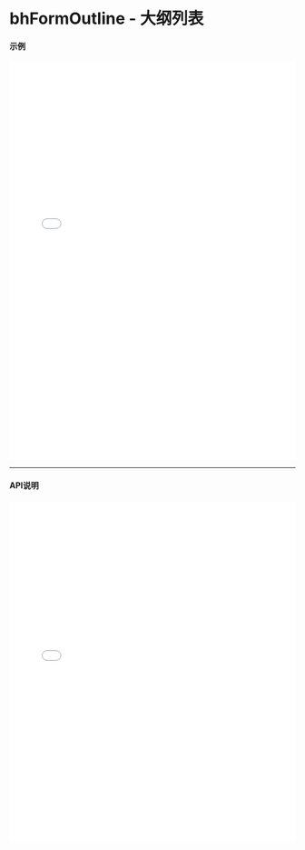 # bhFormOutline - 大纲列表

#### 示例

<iframe width="100%" height="700" src="//jsrun.net/x4pKp/embedded/all/light/" allowfullscreen="allowfullscreen" frameborder="0"></iframe>

*****
#### API说明

<iframe width="100%" height="600" src="../black_hole/1.0/module-bhFormOutline.html" frameborder="0" id="innerFrame"></iframe>